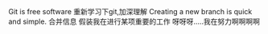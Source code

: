 Git is free software
重新学习下git,加深理解
Creating a new branch is quick and simple.
合并信息
假装我在进行某项重要的工作
呀呀呀.....我在努力啊啊啊啊
